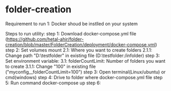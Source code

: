 # folder-creation
Requirement to run 
  1: Docker shoud be instlled on your system
  
Steps to run utility:
step 1: Download docker-compose.yml file (https://github.com/hetal-ahir/folder-creation/blob/master/FolderCreation/deployment/docker-compose.yml)
step 2: Set volumes mount 
   2.1: Where you want to create folders 
    2.1.1: Change path "D:\testfolder\" in existing file (D:\testfolder\:/infolder)
step 3: Set environment variable:
  3.1: folderCountLimit: Number of folders you want to create
    3.1.1: Change "100" in existing file ("myconfig__folderCountLimit=100")
step 3: Open terminal(Linux/ubuntu) or cmd(windows)
step 4: Drive to folder where docker-compose.yml file
step 5: Run command docker-compose up
step 6: 
